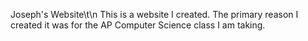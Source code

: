 Joseph's Website\t\n
This is a website I created.  The primary reason I created it was for the AP Computer Science class I am taking.
